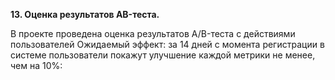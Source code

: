<b>13. Оценка результатов AB-теста.</b>

В проекте проведена оценка результатов A/B-теста с действиями пользователей Ожидаемый эффект: за 14 дней с момента регистрации в системе пользователи покажут улучшение каждой метрики не менее, чем на 10%:
